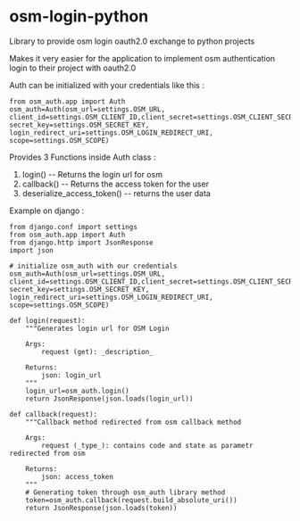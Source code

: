 # osm-login-python
Library to provide osm login oauth2.0 exchange to python projects 

Makes it very easier for the application to implement osm authentication login to their project with oauth2.0 

Auth can be initialized with your credentials like this : 
```
from osm_auth.app import Auth
osm_auth=Auth(osm_url=settings.OSM_URL, client_id=settings.OSM_CLIENT_ID,client_secret=settings.OSM_CLIENT_SECRET, secret_key=settings.OSM_SECRET_KEY, login_redirect_uri=settings.OSM_LOGIN_REDIRECT_URI, scope=settings.OSM_SCOPE)
```

Provides 3 Functions inside Auth class : 

1. login() -- Returns the login url for osm
2. callback() -- Returns the access token for the user
3. deserialize_access_token() -- returns the user data

Example on django : 

```
from django.conf import settings
from osm_auth.app import Auth
from django.http import JsonResponse
import json

# initialize osm_auth with our credentials
osm_auth=Auth(osm_url=settings.OSM_URL, client_id=settings.OSM_CLIENT_ID,client_secret=settings.OSM_CLIENT_SECRET, secret_key=settings.OSM_SECRET_KEY, login_redirect_uri=settings.OSM_LOGIN_REDIRECT_URI, scope=settings.OSM_SCOPE)

def login(request):
    """Generates login url for OSM Login

    Args:
        request (get): _description_

    Returns:
        json: login_url
    """
    login_url=osm_auth.login()
    return JsonResponse(json.loads(login_url))

def callback(request):
    """Callback method redirected from osm callback method

    Args:
        request (_type_): contains code and state as parametr redirected from osm

    Returns:
        json: access_token
    """
    # Generating token through osm_auth library method
    token=osm_auth.callback(request.build_absolute_uri())
    return JsonResponse(json.loads(token))
 ```
